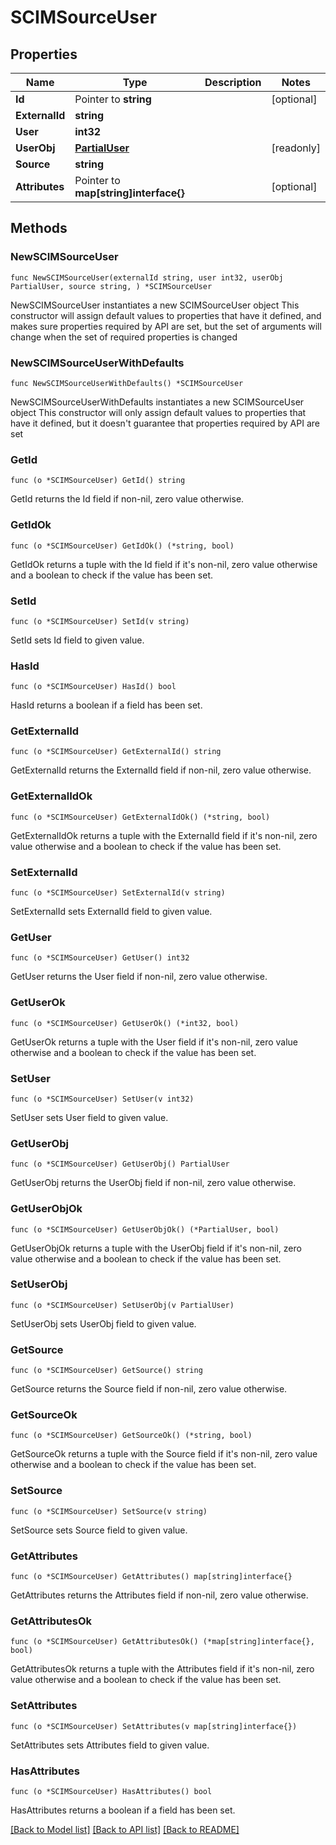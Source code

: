 # SCIMSourceUser

## Properties

Name | Type | Description | Notes
------------ | ------------- | ------------- | -------------
**Id** | Pointer to **string** |  | [optional] 
**ExternalId** | **string** |  | 
**User** | **int32** |  | 
**UserObj** | [**PartialUser**](PartialUser.md) |  | [readonly] 
**Source** | **string** |  | 
**Attributes** | Pointer to **map[string]interface{}** |  | [optional] 

## Methods

### NewSCIMSourceUser

`func NewSCIMSourceUser(externalId string, user int32, userObj PartialUser, source string, ) *SCIMSourceUser`

NewSCIMSourceUser instantiates a new SCIMSourceUser object
This constructor will assign default values to properties that have it defined,
and makes sure properties required by API are set, but the set of arguments
will change when the set of required properties is changed

### NewSCIMSourceUserWithDefaults

`func NewSCIMSourceUserWithDefaults() *SCIMSourceUser`

NewSCIMSourceUserWithDefaults instantiates a new SCIMSourceUser object
This constructor will only assign default values to properties that have it defined,
but it doesn't guarantee that properties required by API are set

### GetId

`func (o *SCIMSourceUser) GetId() string`

GetId returns the Id field if non-nil, zero value otherwise.

### GetIdOk

`func (o *SCIMSourceUser) GetIdOk() (*string, bool)`

GetIdOk returns a tuple with the Id field if it's non-nil, zero value otherwise
and a boolean to check if the value has been set.

### SetId

`func (o *SCIMSourceUser) SetId(v string)`

SetId sets Id field to given value.

### HasId

`func (o *SCIMSourceUser) HasId() bool`

HasId returns a boolean if a field has been set.

### GetExternalId

`func (o *SCIMSourceUser) GetExternalId() string`

GetExternalId returns the ExternalId field if non-nil, zero value otherwise.

### GetExternalIdOk

`func (o *SCIMSourceUser) GetExternalIdOk() (*string, bool)`

GetExternalIdOk returns a tuple with the ExternalId field if it's non-nil, zero value otherwise
and a boolean to check if the value has been set.

### SetExternalId

`func (o *SCIMSourceUser) SetExternalId(v string)`

SetExternalId sets ExternalId field to given value.


### GetUser

`func (o *SCIMSourceUser) GetUser() int32`

GetUser returns the User field if non-nil, zero value otherwise.

### GetUserOk

`func (o *SCIMSourceUser) GetUserOk() (*int32, bool)`

GetUserOk returns a tuple with the User field if it's non-nil, zero value otherwise
and a boolean to check if the value has been set.

### SetUser

`func (o *SCIMSourceUser) SetUser(v int32)`

SetUser sets User field to given value.


### GetUserObj

`func (o *SCIMSourceUser) GetUserObj() PartialUser`

GetUserObj returns the UserObj field if non-nil, zero value otherwise.

### GetUserObjOk

`func (o *SCIMSourceUser) GetUserObjOk() (*PartialUser, bool)`

GetUserObjOk returns a tuple with the UserObj field if it's non-nil, zero value otherwise
and a boolean to check if the value has been set.

### SetUserObj

`func (o *SCIMSourceUser) SetUserObj(v PartialUser)`

SetUserObj sets UserObj field to given value.


### GetSource

`func (o *SCIMSourceUser) GetSource() string`

GetSource returns the Source field if non-nil, zero value otherwise.

### GetSourceOk

`func (o *SCIMSourceUser) GetSourceOk() (*string, bool)`

GetSourceOk returns a tuple with the Source field if it's non-nil, zero value otherwise
and a boolean to check if the value has been set.

### SetSource

`func (o *SCIMSourceUser) SetSource(v string)`

SetSource sets Source field to given value.


### GetAttributes

`func (o *SCIMSourceUser) GetAttributes() map[string]interface{}`

GetAttributes returns the Attributes field if non-nil, zero value otherwise.

### GetAttributesOk

`func (o *SCIMSourceUser) GetAttributesOk() (*map[string]interface{}, bool)`

GetAttributesOk returns a tuple with the Attributes field if it's non-nil, zero value otherwise
and a boolean to check if the value has been set.

### SetAttributes

`func (o *SCIMSourceUser) SetAttributes(v map[string]interface{})`

SetAttributes sets Attributes field to given value.

### HasAttributes

`func (o *SCIMSourceUser) HasAttributes() bool`

HasAttributes returns a boolean if a field has been set.


[[Back to Model list]](../README.md#documentation-for-models) [[Back to API list]](../README.md#documentation-for-api-endpoints) [[Back to README]](../README.md)


